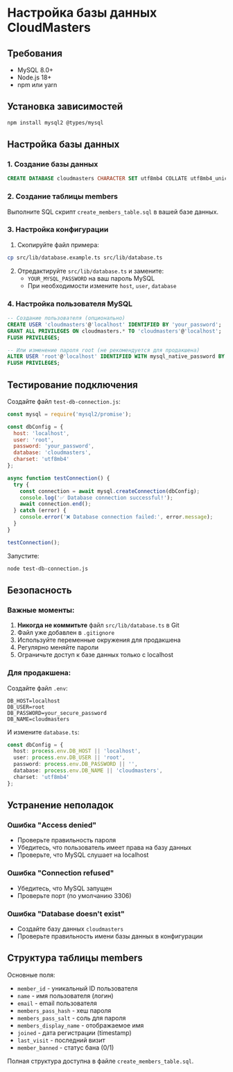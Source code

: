 # Настройка базы данных CloudMasters

## Требования

- MySQL 8.0+
- Node.js 18+
- npm или yarn

## Установка зависимостей

```bash
npm install mysql2 @types/mysql
```

## Настройка базы данных

### 1. Создание базы данных

```sql
CREATE DATABASE cloudmasters CHARACTER SET utf8mb4 COLLATE utf8mb4_unicode_ci;
```

### 2. Создание таблицы members

Выполните SQL скрипт `create_members_table.sql` в вашей базе данных.

### 3. Настройка конфигурации

1. Скопируйте файл примера:
```bash
cp src/lib/database.example.ts src/lib/database.ts
```

2. Отредактируйте `src/lib/database.ts` и замените:
   - `YOUR_MYSQL_PASSWORD` на ваш пароль MySQL
   - При необходимости измените `host`, `user`, `database`

### 4. Настройка пользователя MySQL

```sql
-- Создание пользователя (опционально)
CREATE USER 'cloudmasters'@'localhost' IDENTIFIED BY 'your_password';
GRANT ALL PRIVILEGES ON cloudmasters.* TO 'cloudmasters'@'localhost';
FLUSH PRIVILEGES;

-- Или изменение пароля root (не рекомендуется для продакшена)
ALTER USER 'root'@'localhost' IDENTIFIED WITH mysql_native_password BY 'your_password';
FLUSH PRIVILEGES;
```

## Тестирование подключения

Создайте файл `test-db-connection.js`:

```javascript
const mysql = require('mysql2/promise');

const dbConfig = {
  host: 'localhost',
  user: 'root',
  password: 'your_password',
  database: 'cloudmasters',
  charset: 'utf8mb4'
};

async function testConnection() {
  try {
    const connection = await mysql.createConnection(dbConfig);
    console.log('✅ Database connection successful!');
    await connection.end();
  } catch (error) {
    console.error('❌ Database connection failed:', error.message);
  }
}

testConnection();
```

Запустите:
```bash
node test-db-connection.js
```

## Безопасность

### Важные моменты:

1. **Никогда не коммитьте** файл `src/lib/database.ts` в Git
2. Файл уже добавлен в `.gitignore`
3. Используйте переменные окружения для продакшена
4. Регулярно меняйте пароли
5. Ограничьте доступ к базе данных только с localhost

### Для продакшена:

Создайте файл `.env`:
```
DB_HOST=localhost
DB_USER=root
DB_PASSWORD=your_secure_password
DB_NAME=cloudmasters
```

И измените `database.ts`:
```typescript
const dbConfig = {
  host: process.env.DB_HOST || 'localhost',
  user: process.env.DB_USER || 'root',
  password: process.env.DB_PASSWORD || '',
  database: process.env.DB_NAME || 'cloudmasters',
  charset: 'utf8mb4'
};
```

## Устранение неполадок

### Ошибка "Access denied"
- Проверьте правильность пароля
- Убедитесь, что пользователь имеет права на базу данных
- Проверьте, что MySQL слушает на localhost

### Ошибка "Connection refused"
- Убедитесь, что MySQL запущен
- Проверьте порт (по умолчанию 3306)

### Ошибка "Database doesn't exist"
- Создайте базу данных `cloudmasters`
- Проверьте правильность имени базы данных в конфигурации

## Структура таблицы members

Основные поля:
- `member_id` - уникальный ID пользователя
- `name` - имя пользователя (логин)
- `email` - email пользователя
- `members_pass_hash` - хеш пароля
- `members_pass_salt` - соль для пароля
- `members_display_name` - отображаемое имя
- `joined` - дата регистрации (timestamp)
- `last_visit` - последний визит
- `member_banned` - статус бана (0/1)

Полная структура доступна в файле `create_members_table.sql`. 